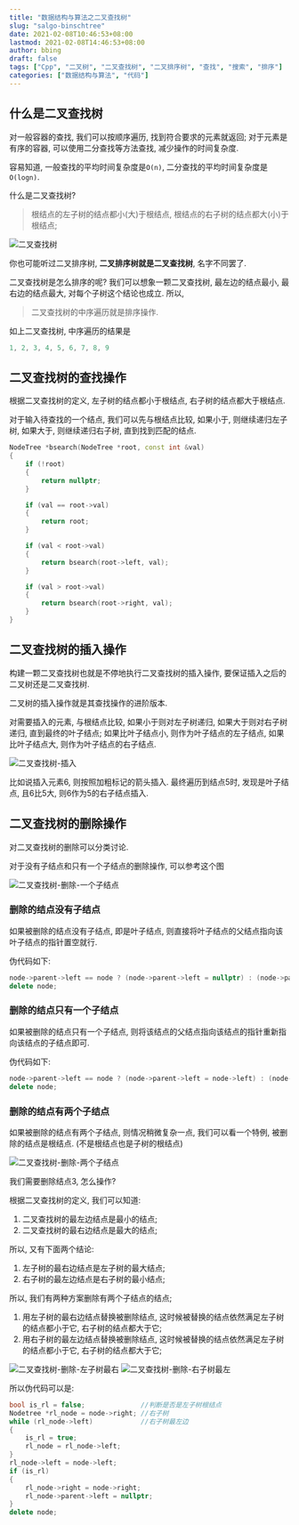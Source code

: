 ```yaml
---
title: "数据结构与算法之二叉查找树"
slug: "salgo-binschtree"
date: 2021-02-08T10:46:53+08:00
lastmod: 2021-02-08T14:46:53+08:00
author: bbing
draft: false
tags: ["Cpp", "二叉树", "二叉查找树", "二叉排序树", "查找", "搜索", "排序"]
categories: ["数据结构与算法", "代码"]
---
```


## 什么是二叉查找树

对一般容器的查找, 我们可以按顺序遍历, 找到符合要求的元素就返回; 对于元素是有序的容器, 可以使用二分查找等方法查找, 减少操作的时间复杂度.

容易知道, 一般查找的平均时间复杂度是```O(n)```, 二分查找的平均时间复杂度是```O(logn)```.

什么是二叉查找树?

> 根结点的左子树的结点都小(大)于根结点, 根结点的右子树的结点都大(小)于根结点;

<!--more-->

![二叉查找树](https://s3.ax1x.com/2021/01/29/yi2Nbn.png "二叉查找树")

你也可能听过二叉排序树, **二叉排序树就是二叉查找树**, 名字不同罢了.

二叉查找树是怎么排序的呢? 我们可以想象一颗二叉查找树, 最左边的结点最小, 最右边的结点最大, 对每个子树这个结论也成立. 所以,

> 二叉查找树的中序遍历就是排序操作.

如上二叉查找树, 中序遍历的结果是

```C++
1, 2, 3, 4, 5, 6, 7, 8, 9
```

## 二叉查找树的查找操作

根据二叉查找树的定义, 左子树的结点都小于根结点, 右子树的结点都大于根结点.

对于输入待查找的一个结点, 我们可以先与根结点比较, 如果小于, 则继续递归左子树, 如果大于, 则继续递归右子树, 直到找到匹配的结点.

```C++
NodeTree *bsearch(NodeTree *root, const int &val)
{
    if (!root)
    {
        return nullptr;
    }

    if (val == root->val)
    {
        return root;
    }

    if (val < root->val)
    {
        return bsearch(root->left, val);
    }

    if (val > root->val)
    {
        return bsearch(root->right, val);
    }
}
```

## 二叉查找树的插入操作

构建一颗二叉查找树也就是不停地执行二叉查找树的插入操作, 要保证插入之后的二叉树还是二叉查找树.

二叉树的插入操作就是其查找操作的进阶版本.

对需要插入的元素, 与根结点比较, 如果小于则对左子树递归, 如果大于则对右子树递归, 直到最终的叶子结点;
如果比叶子结点小, 则作为叶子结点的左子结点, 如果比叶子结点大, 则作为叶子结点的右子结点.

![二叉查找树-插入](https://s3.ax1x.com/2021/01/29/yi2tDs.png "二叉查找树-插入")

比如说插入元素6, 则按照加粗标记的箭头插入. 最终遍历到结点5时, 发现是叶子结点, 且6比5大, 则6作为5的右子结点插入.

## 二叉查找树的删除操作

对二叉查找树的删除可以分类讨论.

对于没有子结点和只有一个子结点的删除操作, 可以参考这个图

![二叉查找树-删除-一个子结点](https://s3.ax1x.com/2021/01/29/yi2Yuj.png "二叉查找树-删除-一个子结点")

### 删除的结点没有子结点

如果被删除的结点没有子结点, 即是叶子结点, 则直接将叶子结点的父结点指向该叶子结点的指针置空就行.

伪代码如下:
```C++
node->parent->left == node ? (node->parent->left = nullptr) : (node->parent->right = nullptr);
delete node;
```

### 删除的结点只有一个子结点

如果被删除的结点只有一个子结点, 则将该结点的父结点指向该结点的指针重新指向该结点的子结点即可.

伪代码如下:
```C++
node->parent->left == node ? (node->parent->left = node->left) : (node->parent->right = node->right);
delete node;
```

### 删除的结点有两个子结点

如果被删除的结点有两个子结点, 则情况稍微复杂一点, 我们可以看一个特例, 被删除的结点是根结点. (不是根结点也是子树的根结点)

![二叉查找树-删除-两个子结点](https://s3.ax1x.com/2021/01/29/yi2GvQ.png "二叉查找树-删除-两个子结点")

我们需要删除结点3, 怎么操作?

根据二叉查找树的定义, 我们可以知道:

1. 二叉查找树的最左边结点是最小的结点;
2. 二叉查找树的最右边结点是最大的结点;

所以, 又有下面两个结论:

1. 左子树的最右边结点是左子树的最大结点;
2. 右子树的最左边结点是右子树的最小结点;

所以, 我们有两种方案删除有两个子结点的结点;

1. 用左子树的最右边结点替换被删除结点, 这时候被替换的结点依然满足左子树的结点都小于它, 右子树的结点都大于它;
2. 用右子树的最左边结点替换被删除结点, 这时候被替换的结点依然满足左子树的结点都小于它, 右子树的结点都大于它;

![二叉查找树-删除-左子树最右](https://s3.ax1x.com/2021/01/29/yi238S.png "二叉查找树-删除-左子树最右")
![二叉查找树-删除-右子树最左](https://s3.ax1x.com/2021/01/29/yi28gg.png "二叉查找树-删除-右子树最左")

所以伪代码可以是:
```C++
bool is_rl = false;              //判断是否是左子树根结点
Nodetree *rl_node = node->right; //右子树
while (rl_node->left)            //右子树最左边
{
    is_rl = true;
    rl_node = rl_node->left;
}
rl_node->left = node->left;
if (is_rl)
{
    rl_node->right = node->right;
    rl_node->parent->left = nullptr;
}
delete node;
```